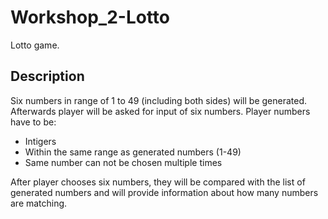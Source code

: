 # Workshop_2-Lotto
Lotto game.

## Description
Six numbers in range of 1 to 49 (including both sides) will be generated. Afterwards player will be asked for input of six numbers.
Player numbers have to be:
- Intigers
- Within the same range as generated numbers (1-49)
- Same number can not be chosen multiple times

After player chooses six numbers, they will be compared with the list of generated numbers and will provide information about how many numbers are matching.